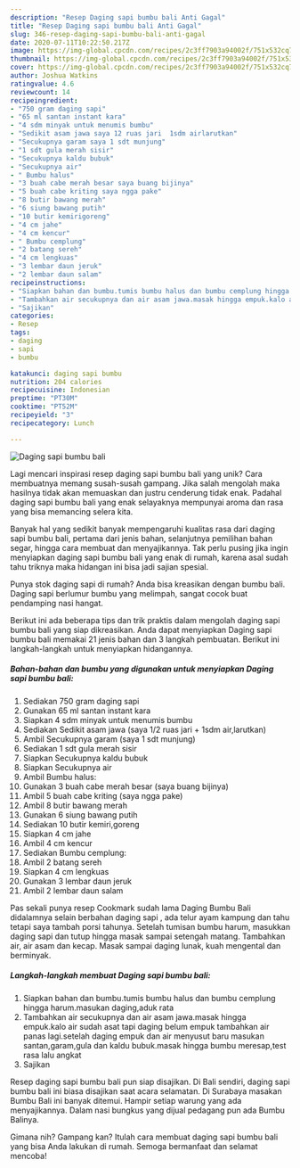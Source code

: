 ```yaml
---
description: "Resep Daging sapi bumbu bali Anti Gagal"
title: "Resep Daging sapi bumbu bali Anti Gagal"
slug: 346-resep-daging-sapi-bumbu-bali-anti-gagal
date: 2020-07-11T10:22:50.217Z
image: https://img-global.cpcdn.com/recipes/2c3ff7903a94002f/751x532cq70/daging-sapi-bumbu-bali-foto-resep-utama.jpg
thumbnail: https://img-global.cpcdn.com/recipes/2c3ff7903a94002f/751x532cq70/daging-sapi-bumbu-bali-foto-resep-utama.jpg
cover: https://img-global.cpcdn.com/recipes/2c3ff7903a94002f/751x532cq70/daging-sapi-bumbu-bali-foto-resep-utama.jpg
author: Joshua Watkins
ratingvalue: 4.6
reviewcount: 14
recipeingredient:
- "750 gram daging sapi"
- "65 ml santan instant kara"
- "4 sdm minyak untuk menumis bumbu"
- "Sedikit asam jawa saya 12 ruas jari  1sdm airlarutkan"
- "Secukupnya garam saya 1 sdt munjung"
- "1 sdt gula merah sisir"
- "Secukupnya kaldu bubuk"
- "Secukupnya air"
- " Bumbu halus"
- "3 buah cabe merah besar saya buang bijinya"
- "5 buah cabe kriting saya ngga pake"
- "8 butir bawang merah"
- "6 siung bawang putih"
- "10 butir kemirigoreng"
- "4 cm jahe"
- "4 cm kencur"
- " Bumbu cemplung"
- "2 batang sereh"
- "4 cm lengkuas"
- "3 lembar daun jeruk"
- "2 lembar daun salam"
recipeinstructions:
- "Siapkan bahan dan bumbu.tumis bumbu halus dan bumbu cemplung hingga harum.masukan daging,aduk rata"
- "Tambahkan air secukupnya dan air asam jawa.masak hingga empuk.kalo air sudah asat tapi daging belum empuk tambahkan air panas lagi.setelah daging empuk dan air menyusut baru masukan santan,garam,gula dan kaldu bubuk.masak hingga bumbu meresap,test rasa lalu angkat"
- "Sajikan"
categories:
- Resep
tags:
- daging
- sapi
- bumbu

katakunci: daging sapi bumbu 
nutrition: 204 calories
recipecuisine: Indonesian
preptime: "PT30M"
cooktime: "PT52M"
recipeyield: "3"
recipecategory: Lunch

---
```



![Daging sapi bumbu bali](https://img-global.cpcdn.com/recipes/2c3ff7903a94002f/751x532cq70/daging-sapi-bumbu-bali-foto-resep-utama.jpg)

Lagi mencari inspirasi resep daging sapi bumbu bali yang unik? Cara membuatnya memang susah-susah gampang. Jika salah mengolah maka hasilnya tidak akan memuaskan dan justru cenderung tidak enak. Padahal daging sapi bumbu bali yang enak selayaknya mempunyai aroma dan rasa yang bisa memancing selera kita.

Banyak hal yang sedikit banyak mempengaruhi kualitas rasa dari daging sapi bumbu bali, pertama dari jenis bahan, selanjutnya pemilihan bahan segar, hingga cara membuat dan menyajikannya. Tak perlu pusing jika ingin menyiapkan daging sapi bumbu bali yang enak di rumah, karena asal sudah tahu triknya maka hidangan ini bisa jadi sajian spesial.

Punya stok daging sapi di rumah? Anda bisa kreasikan dengan bumbu bali. Daging sapi berlumur bumbu yang melimpah, sangat cocok buat pendamping nasi hangat.


Berikut ini ada beberapa tips dan trik praktis dalam mengolah daging sapi bumbu bali yang siap dikreasikan. Anda dapat menyiapkan Daging sapi bumbu bali memakai 21 jenis bahan dan 3 langkah pembuatan. Berikut ini langkah-langkah untuk menyiapkan hidangannya.

<!--inarticleads1-->

##### Bahan-bahan dan bumbu yang digunakan untuk menyiapkan Daging sapi bumbu bali:

1. Sediakan 750 gram daging sapi
1. Gunakan 65 ml santan instant kara
1. Siapkan 4 sdm minyak untuk menumis bumbu
1. Sediakan Sedikit asam jawa (saya 1/2 ruas jari + 1sdm air,larutkan)
1. Ambil Secukupnya garam (saya 1 sdt munjung)
1. Sediakan 1 sdt gula merah sisir
1. Siapkan Secukupnya kaldu bubuk
1. Siapkan Secukupnya air
1. Ambil  Bumbu halus:
1. Gunakan 3 buah cabe merah besar (saya buang bijinya)
1. Ambil 5 buah cabe kriting (saya ngga pake)
1. Ambil 8 butir bawang merah
1. Gunakan 6 siung bawang putih
1. Sediakan 10 butir kemiri,goreng
1. Siapkan 4 cm jahe
1. Ambil 4 cm kencur
1. Sediakan  Bumbu cemplung:
1. Ambil 2 batang sereh
1. Siapkan 4 cm lengkuas
1. Gunakan 3 lembar daun jeruk
1. Ambil 2 lembar daun salam


Pas sekali punya resep Cookmark sudah lama Daging Bumbu Bali didalamnya selain berbahan daging sapi , ada telur ayam kampung dan tahu tetapi saya tambah porsi tahunya. Setelah tumisan bumbu harum, masukkan daging sapi dan tutup hingga masak sampai setengah matang. Tambahkan air, air asam dan kecap. Masak sampai daging lunak, kuah mengental dan berminyak. 

<!--inarticleads2-->

##### Langkah-langkah membuat Daging sapi bumbu bali:

1. Siapkan bahan dan bumbu.tumis bumbu halus dan bumbu cemplung hingga harum.masukan daging,aduk rata
1. Tambahkan air secukupnya dan air asam jawa.masak hingga empuk.kalo air sudah asat tapi daging belum empuk tambahkan air panas lagi.setelah daging empuk dan air menyusut baru masukan santan,garam,gula dan kaldu bubuk.masak hingga bumbu meresap,test rasa lalu angkat
1. Sajikan


Resep daging sapi bumbu bali pun siap disajikan. Di Bali sendiri, daging sapi bumbu bali ini biasa disajikan saat acara selamatan. Di Surabaya masakan Bumbu Bali ini banyak ditemui. Hampir setiap warung yang ada menyajikannya. Dalam nasi bungkus yang dijual pedagang pun ada Bumbu Balinya. 

Gimana nih? Gampang kan? Itulah cara membuat daging sapi bumbu bali yang bisa Anda lakukan di rumah. Semoga bermanfaat dan selamat mencoba!
